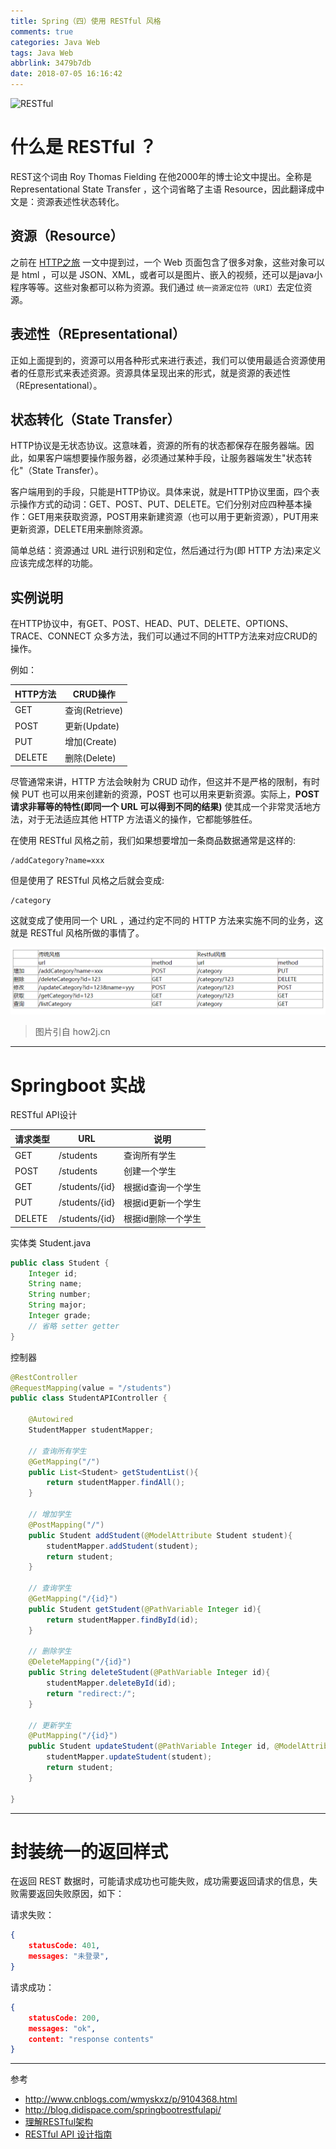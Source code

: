 ```yaml
---
title: Spring（四）使用 RESTful 风格
comments: true
categories: Java Web
tags: Java Web
abbrlink: 3479b7db
date: 2018-07-05 16:16:42
---
```


![RESTful](http://www.runoob.com/wp-content/uploads/2015/07/restful.gif)

# 什么是 RESTful ？

REST这个词由 Roy Thomas Fielding 在他2000年的博士论文中提出。全称是 Representational State Transfer ，这个词省略了主语 Resource，因此翻译成中文是：资源表述性状态转化。

## 资源（Resource）

之前在 [HTTP之旅](../post/1707ee78.html) 一文中提到过，一个 Web 页面包含了很多对象，这些对象可以是 html ，可以是 JSON、XML，或者可以是图片、嵌入的视频，还可以是java小程序等等。这些对象都可以称为资源。我们通过 `统一资源定位符（URI）`去定位资源。

## 表述性（REpresentational）

正如上面提到的，资源可以用各种形式来进行表述，我们可以使用最适合资源使用者的任意形式来表述资源。资源具体呈现出来的形式，就是资源的表述性（REpresentational）。

## 状态转化（State Transfer）

HTTP协议是无状态协议。这意味着，资源的所有的状态都保存在服务器端。因此，如果客户端想要操作服务器，必须通过某种手段，让服务器端发生"状态转化"（State Transfer）。

客户端用到的手段，只能是HTTP协议。具体来说，就是HTTP协议里面，四个表示操作方式的动词：GET、POST、PUT、DELETE。它们分别对应四种基本操作：GET用来获取资源，POST用来新建资源（也可以用于更新资源），PUT用来更新资源，DELETE用来删除资源。

简单总结：资源通过 URL 进行识别和定位，然后通过行为(即 HTTP 方法)来定义应该完成怎样的功能。

<!--more-->

## 实例说明

在HTTP协议中，有GET、POST、HEAD、PUT、DELETE、OPTIONS、TRACE、CONNECT 众多方法，我们可以通过不同的HTTP方法来对应CRUD的操作。

例如：

HTTP方法|CRUD操作
---|---
GET| 查询(Retrieve)
POST| 更新(Update)
PUT| 增加(Create)
DELETE | 删除(Delete)

尽管通常来讲，HTTP 方法会映射为 CRUD 动作，但这并不是严格的限制，有时候 PUT 也可以用来创建新的资源，POST 也可以用来更新资源。实际上，**POST 请求非幂等的特性(即同一个 URL 可以得到不同的结果)** 使其成一个非常灵活地方法，对于无法适应其他 HTTP 方法语义的操作，它都能够胜任。

在使用 RESTful 风格之前，我们如果想要增加一条商品数据通常是这样的:

```
/addCategory?name=xxx
```

但是使用了 RESTful 风格之后就会变成:

```
/category
```

这就变成了使用同一个 URL ，通过约定不同的 HTTP 方法来实施不同的业务，这就是 RESTful 风格所做的事情了。

![RESTful](../../../../images/Webapp/RESTful.png)

> 图片引自 how2j.cn

---

# Springboot 实战

RESTful API设计

请求类型|URL|说明
---|---|---
GET|/students|查询所有学生
POST|/students|创建一个学生
GET|/students/{id}|根据id查询一个学生
PUT|/students/{id}|根据id更新一个学生
DELETE|/students/{id}|根据id删除一个学生

实体类 Student.java

```java
public class Student {
    Integer id;
    String name;
    String number;
    String major;
    Integer grade;
    // 省略 setter getter
}
```

控制器

```java
@RestController
@RequestMapping(value = "/students")
public class StudentAPIController {

    @Autowired
    StudentMapper studentMapper;

    // 查询所有学生
    @GetMapping("/")
    public List<Student> getStudentList(){
        return studentMapper.findAll();
    }

    // 增加学生
    @PostMapping("/")
    public Student addStudent(@ModelAttribute Student student){
        studentMapper.addStudent(student);
        return student;
    }

    // 查询学生
    @GetMapping("/{id}")
    public Student getStudent(@PathVariable Integer id){
        return studentMapper.findById(id);
    }

    // 删除学生
    @DeleteMapping("/{id}")
    public String deleteStudent(@PathVariable Integer id){
        studentMapper.deleteById(id);
        return "redirect:/";
    }

    // 更新学生
    @PutMapping("/{id}")
    public Student updateStudent(@PathVariable Integer id, @ModelAttribute Student student){
        studentMapper.updateStudent(student);
        return student;
    }

}
```

---

# 封装统一的返回样式

在返回 REST 数据时，可能请求成功也可能失败，成功需要返回请求的信息，失败需要返回失败原因，如下：

请求失败：

```JSON
{
    statusCode: 401,
    messages: "未登录",
}
```

请求成功：

```JSON
{
    statusCode: 200,
    messages: "ok",
    content: "response contents"
}
```



---

参考

- http://www.cnblogs.com/wmyskxz/p/9104368.html
- http://blog.didispace.com/springbootrestfulapi/
- [理解RESTful架构](http://www.ruanyifeng.com/blog/2011/09/restful.html)
- [RESTful API 设计指南](http://www.ruanyifeng.com/blog/2014/05/restful_api.html)
